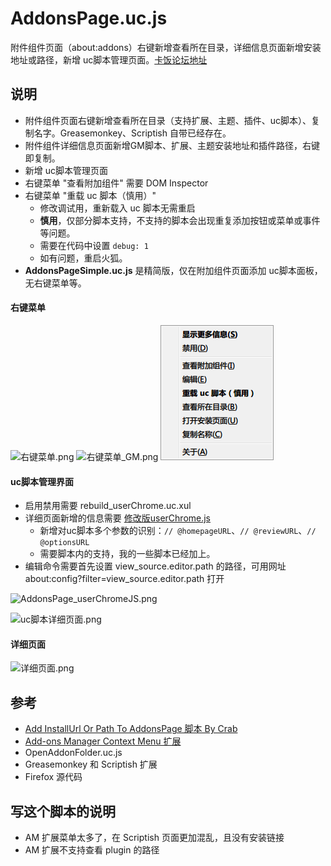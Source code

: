 AddonsPage.uc.js
================

附件组件页面（about:addons）右键新增查看所在目录，详细信息页面新增安装地址或路径，新增 uc脚本管理页面。[卡饭论坛地址](http://bbs.kafan.cn/thread-1617407-1-1.html)

## 说明

 - 附件组件页面右键新增查看所在目录（支持扩展、主题、插件、uc脚本）、复制名字。Greasemonkey、Scriptish 自带已经存在。
 - 附件组件详细信息页面新增GM脚本、扩展、主题安装地址和插件路径，右键即复制。
 - 新增 uc脚本管理页面
 - 右键菜单 "查看附加组件" 需要 DOM Inspector
 - 右键菜单 "重载 uc 脚本（慎用）"
 	- 修改调试用，重新载入 uc 脚本无需重启
 	- **慎用**，仅部分脚本支持，不支持的脚本会出现重复添加按钮或菜单或事件等问题。
 	- 需要在代码中设置 `debug: 1`
 	- 如有问题，重启火狐。
 - **AddonsPageSimple.uc.js** 是精简版，仅在附加组件页面添加 uc脚本面板，无右键菜单等。

#### 右键菜单

![右键菜单.png](右键菜单.png)
![右键菜单_GM.png](右键菜单_GM.png)
![右键菜单_uc.png](右键菜单_uc.png)

#### uc脚本管理界面

 - 启用禁用需要 rebuild_userChrome.uc.xul
 - 详细页面新增的信息需要 [修改版userChrome.js](https://github.com/ywzhaiqi/userChromeJS/tree/master/userChrome.js)
 	- 新增对uc脚本多个参数的识别：`// @homepageURL`、`// @reviewURL`、`// @optionsURL`
 	- 需要脚本内的支持，我的一些脚本已经加上。
 - 编辑命令需要首先设置 view\_source.editor.path 的路径，可用网址 about:config?filter=view_source.editor.path 打开

![AddonsPage_userChromeJS.png](AddonsPage_userChromeJS.png)

![uc脚本详细页面.png](uc脚本详细页面.png)

#### 详细页面

![详细页面.png](详细页面.png)

## 参考

 - [Add InstallUrl Or Path To AddonsPage 脚本 By Crab](http://j.mozest.com/zh-CN/ucscript/script/109/)
 - [Add-ons Manager Context Menu 扩展](https://addons.mozilla.org/zh-cn/firefox/addon/am-context/)
 - OpenAddonFolder.uc.js
 - Greasemonkey 和 Scriptish 扩展
 - Firefox 源代码

## 写这个脚本的说明

 - AM 扩展菜单太多了，在 Scriptish 页面更加混乱，且没有安装链接
 - AM 扩展不支持查看 plugin 的路径